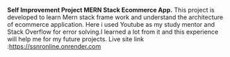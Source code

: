 **Self Improvement Project MERN Stack Ecommerce App.**
This project is developed to learn Mern stack frame work and understand the architecture of ecommerce application.
Here i used Youtube as my study mentor and Stack Overflow for error solving.I learned a lot from it and this experience will help me for my future projects.
Live site link :https://ssnronline.onrender.com
